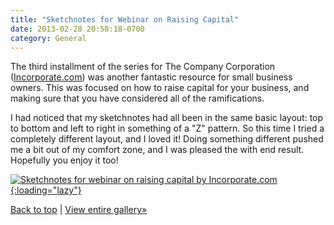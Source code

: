 ```yaml
---
title: "Sketchnotes for Webinar on Raising Capital"
date: 2013-02-28 20:58:18-0700
category: General
---
```


The third installment of the series for The Company Corporation (<a href="http://www.incorporate.com" title="The Company Corporation">Incorporate.com</a>) was another fantastic resource for small business owners. This was focused on how to raise capital for your business, and making sure that you have considered all of the ramifications.

I had noticed that my sketchnotes had all been in the same basic layout: top to bottom and left to right in something of a "Z" pattern. So this time I tried a completely different layout, and I loved it! Doing something different pushed me a bit out of my comfort zone, and I was pleased the with end result. Hopefully you enjoy it too!

<a href="http://benjaminsnorris.files.wordpress.com/2013/02/how-to-raise-capital-sketchnotes.jpg">![Sketchnotes for webinar on raising capital by Incorporate.com](http://benjaminsnorris.files.wordpress.com/2013/02/how-to-raise-capital-sketchnotes.jpg?w=580){:loading="lazy"}</a>

<a href="#top">Back to top</a> | <a title="Sketchnotes Gallery" href="http://benjaminsnorris.wordpress.com/sketchnotes/sketchnotes-gallery/">View entire gallery»</a>